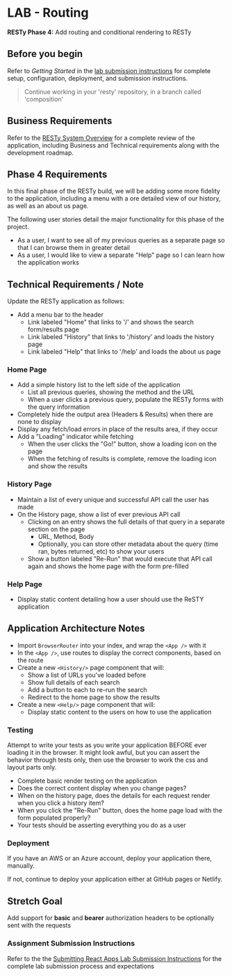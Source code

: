 # LAB - Routing

**RESTy Phase 4:** Add routing and conditional rendering to RESTy

## Before you begin

Refer to *Getting Started*  in the [lab submission instructions](../../../reference/submission-instructions/labs/README.md) for complete setup, configuration, deployment, and submission instructions.

> Continue working in your 'resty' repository, in a branch called 'composition'

## Business Requirements

Refer to the [RESTy System Overview](../../apps-and-libraries/resty/README.md) for a complete review of the application, including Business and Technical requirements along with the development roadmap.

## Phase 4 Requirements

In this final phase of the RESTy build, we will be adding some more fidelity to the application, including a menu with a ore detailed view of our history, as well as an about us page.

The following user stories detail the major functionality for this phase of the project.

- As a user, I want to see all of my previous queries as a separate page so that I can browse them in greater detail
- As a user, I would like to view a separate "Help" page so I can learn how the application works

## Technical Requirements / Note

Update the RESTy application as follows:

- Add a menu bar to the header
  - Link labeled "Home" that links to '/' and shows the search form/results page
  - Link labeled "History" that links to '/history' and loads the history page
  - Link labeled "Help" that links to '/help' and loads the about us page

### Home Page

- Add a simple history list to the left side of the application
  - List all previous queries, showing the method and the URL
  - When a user clicks a previous query, populate the RESTy forms with the query information
- Completely hide the output area (Headers & Results) when there are none to display
- Display any fetch/load errors in place of the results area, if they occur
- Add a "Loading" indicator while fetching
  - When the user clicks the "Go!" button, show a loading icon on the page
  - When the fetching of results is complete, remove the loading icon and show the results

### History Page

- Maintain a list of every unique and successful API call the user has made
- On the History page, show a list of ever previous API call
  - Clicking on an entry shows the full details of that query in a separate section on the page
    - URL, Method, Body
    - Optionally, you can store other metadata about the query (time ran, bytes returned, etc) to show your users
  - Show a button labeled "Re-Run" that would execute that API call again and shows the home page with the form pre-filled

### Help Page

- Display static content detailing how a user should use the ReSTY application

## Application Architecture Notes

- Import `BrowserRouter` into your index, and wrap the `<App />` with it
- In the `<App />`, use routes to display the correct components, based on the route
- Create a new `<History/>` page component that will:
  - Show a list of URLs you've loaded before
  - Show full details of each search
  - Add a button to each to re-run the search
  - Redirect to the home page to show the results
- Create a new `<Help/>` page component that will:
  - Display static content to the users on how to use the application

### Testing

Attempt to write your tests as you write your application BEFORE ever loading it in the browser. It might look awful, but you can assert the behavior through tests only, then use the browser to work the css and layout parts only.

- Complete basic render testing on the application
- Does the correct content display when you change pages?
- When on the history page, does the details for each request render when you click a history item?
- When you click the "Re-Run" button, does the home page load with the form populated properly?
- Your tests should be asserting everything you do as a user

### Deployment

If you have an AWS or an Azure account, deploy your application there, manually.

If not, continue to deploy your application either at GitHub pages or Netlify.

## Stretch Goal

Add support for **basic** and **bearer** authorization headers to be optionally sent with the requests

### Assignment Submission Instructions

Refer to the the [Submitting React Apps Lab Submission Instructions](../../../reference/submission-instructions/labs/react-apps.md) for the complete lab submission process and expectations
